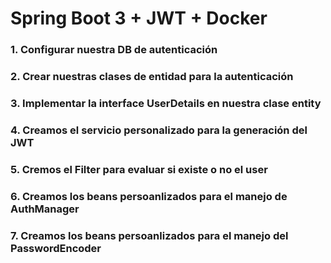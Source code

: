 # Spring Boot 3 + JWT  + Docker
    

### 1. Configurar nuestra DB de autenticación
### 2. Crear nuestras clases de entidad para la autenticación

### 3. Implementar la interface UserDetails en nuestra clase entity
### 4. Creamos el servicio personalizado para la generación del JWT
### 5. Cremos el Filter para evaluar si existe o no el user
### 6. Creamos los beans persoanlizados para el manejo de AuthManager
### 7. Creamos los beans persoanlizados para el manejo del PasswordEncoder